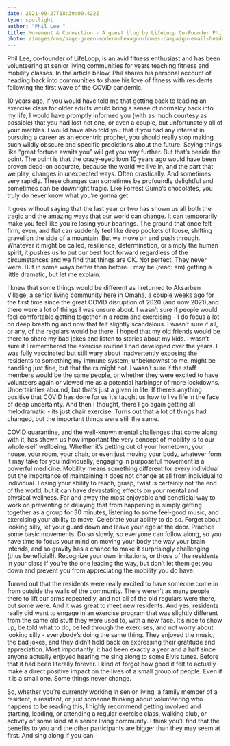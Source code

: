 ```yaml
---
date: 2021-09-27T18:39:00.422Z
type: spotlight
author: "Phil Lee "
title: Movement & Connection - A guest blog by LifeLoop Co-Founder Phil Lee
photo: /images/cms/sage-green-modern-hexagon-homes-campaign-email-header-3-.png
---
```

Phil Lee, co-founder of LifeLoop, is an avid fitness enthusiast and has been volunteering at senior living communities for years teaching fitness and mobility classes. In the article below, Phil shares his personal account of heading back into communities to share his love of fitness with residents following the first wave of the COVID pandemic. 

10 years ago, if you would have told me that getting back to leading an exercise class for older adults would bring a sense of normalcy back into my life, I would have promptly informed you (with as much courtesy as possible) that you had lost not one, or even a couple, but unfortunately all of your marbles. I would have also told you that if you had any interest in pursuing a career as an eccentric prophet, you should really stop making such wildly obscure and specific predictions about the future. Saying things like “great fortune awaits you” will get you way further. But that’s beside the point. The point is that the crazy-eyed loon 10 years ago would have been proven dead-on accurate, because the world we live in, and the part that we play, changes in unexpected ways. Often drastically. And sometimes very rapidly. These changes can sometimes be profoundly delightful and sometimes can be downright tragic. Like Forrest Gump’s chocolates, you truly do never know what you’re gonna get.

It goes without saying that the last year or two has shown us all both the tragic and the amazing ways that our world can change. It can temporarily make you feel like you’re losing your bearings. The ground that once felt firm, even, and flat can suddenly feel like deep pockets of loose, shifting gravel on the side of a mountain. But we move on and push through. Whatever it might be called, resilience, determination, or simply the human spirit, it pushes us to put our best foot forward regardless of the circumstances and we find that things are OK. Not perfect. They never were. But in some ways better than before. I may be (read: am) getting a little dramatic, but let me explain.

I knew that some things would be different as I returned to Aksarben Village, a senior living community here in Omaha, a couple weeks ago for the first time since the great COVID disruption of 2020 (and now 2021),and there were a lot of things I was unsure about. I wasn’t sure if people would feel comfortable getting together in a room and exercising - I do focus a lot on deep breathing and now that felt slightly scandalous. I wasn’t sure if all, or any, of the regulars would be there. I hoped that my old friends would be there to share my bad jokes and listen to stories about my kids. I wasn’t sure if I remembered the exercise routine I had developed over the years. I was fully vaccinated but still wary about inadvertently exposing the residents to something my immune system, unbeknownst to me, might be handling just fine, but that theirs might not. I wasn’t sure if the staff members would be the same people, or whether they were excited to have volunteers again or viewed me as a potential harbinger of more lockdowns. Uncertainties abound, but that’s just a given in life. If there’s anything positive that COVID has done for us it’s taught us how to live life in the face of deep uncertainty. And then I thought, there I go again getting all melodramatic - its just chair exercise. Turns out that a lot of things had changed, but the important things were still the same.

COVID quarantine, and the well-known mental challenges that come along with it, has shown us how important the very concept of mobility is to our whole-self wellbeing. Whether it’s getting out of your hometown, your house, your room, your chair, or even just moving your body, whatever form it may take for you individually, engaging in purposeful movement is a powerful medicine. Mobility means something different for every individual but the importance of maintaining it does not change at all from individual to individual. Losing your ability to reach, grasp, twist is certainly not the end of the world, but it can have devastating effects on your mental and physical wellness. Far and away the most enjoyable and beneficial way to work on preventing or delaying that from happening is simply getting together as a group for 30 minutes, listening to some feel-good music, and exercising your ability to move. Celebrate your ability to do so. Forget about looking silly, let your guard down and leave your ego at the door. Practice some basic movements. Do so slowly, so everyone can follow along, so you have time to focus your mind on moving your body the way your brain intends, and so gravity has a chance to make it surprisingly challenging (thus beneficial!). Recognize your own limitations, or those of the residents in your class if you’re the one leading the way, but don’t let them get you down and prevent you from appreciating the mobility you do have.

Turned out that the residents were really excited to have someone come in from outside the walls of the community. There weren’t as many people there to lift our arms repeatedly, and not all of the old regulars were there, but some were. And it was great to meet new residents. And yes, residents really did want to engage in an exercise program that was slightly different from the same old stuff they were used to, with a new face. It’s nice to show up, be told what to do, be led through the exercises, and not worry about looking silly - everybody’s doing the same thing. They enjoyed the music, the bad jokes, and they didn’t hold back on expressing their gratitude and appreciation. Most importantly, it had been exactly a year and a half since anyone actually enjoyed hearing me sing along to some Elvis tunes. Before that it had been literally forever. I kind of forgot how good it felt to actually make a direct positive impact on the lives of a small group of people. Even if it is a small one. Some things never change. 

So, whether you’re currently working in senior living, a family member of a resident, a resident, or just someone thinking about volunteering who happens to be reading this, I highly recommend getting involved and starting, leading, or attending a regular exercise class, walking club, or activity of some kind at a senior living community. I think you’ll find that the benefits to you and the other participants are bigger than they may seem at first. And sing along if you can.